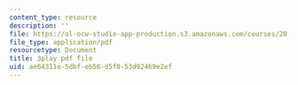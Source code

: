 ```yaml
---
content_type: resource
description: ''
file: https://ol-ocw-studio-app-production.s3.amazonaws.com/courses/20-020-introduction-to-biological-engineering-design-spring-2009/ae64311e5dbfeb56d5f053d92469e2ef_6a2YKft1ZxQ.pdf
file_type: application/pdf
resourcetype: Document
title: 3play pdf file
uid: ae64311e-5dbf-eb56-d5f0-53d92469e2ef
---
```

